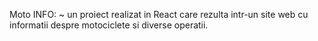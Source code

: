 Moto INFO: 
~ un proiect realizat in React care rezulta intr-un site web cu informatii despre motociclete si diverse operatii.
